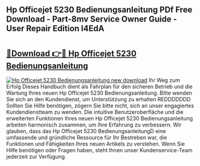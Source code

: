 ## Hp Officejet 5230 Bedienungsanleitung PDf Free Download - Part-8mv Service Owner Guide - User Repair Edition l4EdA

# <h2><a href="http://df3q3j.blite.top/?on=Hp+Officejet+5230+Bedienungsanleitung">🔗Download 👉🔴 Hp Officejet 5230 Bedienungsanleitung</a></h2>

[![Hp Officejet 5230 Bedienungsanleitung new download](https://i.imgur.com/lujVjoI.png)](http://df3q3j.blite.top/?on=Hp+Officejet+5230+Bedienungsanleitung)
Ihr Weg zum Erfolg Dieses Handbuch dient als Fahrplan für den sicheren Betrieb und die Wartung Ihres neuen Hp Officejet 5230 Bedienungsanleitung. Bitte wenden Sie sich an den Kundendienst, um Unterstützung zu erhalten REDDDDDDD Sollten Sie Hilfe benötigen, zögern Sie bitte nicht, sich an unser engagiertes Kundendienstteam zu wenden. Die intuitive Benutzeroberfläche und die erweiterten Funktionen Ihres neuen Hp Officejet 5230 Bedienungsanleitung arbeiten harmonisch zusammen, um Ihre Erfahrung zu verbessern. Wir glauben, dass das Hp Officejet 5230 BedienungsanleitungD eine umfassende und gründliche Ressource für Ihr Bestreben war, die Funktionen und Fähigkeiten Ihres neuen Artikels zu verstehen. Wenn Sie Hilfe benötigen oder Fragen haben, steht Ihnen unser Kundenservice-Team jederzeit zur Verfügung.
